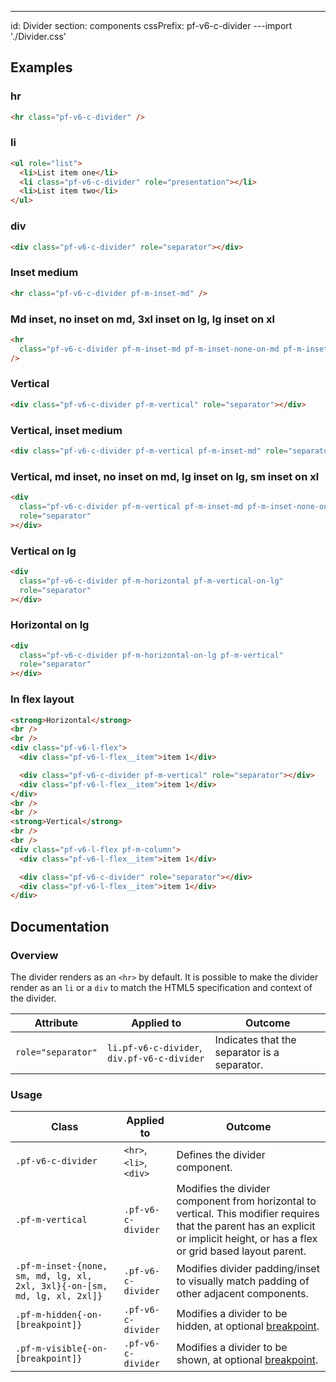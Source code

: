 ---
id: Divider
section: components
cssPrefix: pf-v6-c-divider
---import './Divider.css'

## Examples

### hr

```html
<hr class="pf-v6-c-divider" />

```

### li

```html
<ul role="list">
  <li>List item one</li>
  <li class="pf-v6-c-divider" role="presentation"></li>
  <li>List item two</li>
</ul>

```

### div

```html
<div class="pf-v6-c-divider" role="separator"></div>

```

### Inset medium

```html
<hr class="pf-v6-c-divider pf-m-inset-md" />

```

### Md inset, no inset on md, 3xl inset on lg, lg inset on xl

```html
<hr
  class="pf-v6-c-divider pf-m-inset-md pf-m-inset-none-on-md pf-m-inset-3xl-on-lg pf-m-inset-lg-on-xl"
/>

```

### Vertical

```html
<div class="pf-v6-c-divider pf-m-vertical" role="separator"></div>

```

### Vertical, inset medium

```html
<div class="pf-v6-c-divider pf-m-vertical pf-m-inset-md" role="separator"></div>

```

### Vertical, md inset, no inset on md, lg inset on lg, sm inset on xl

```html
<div
  class="pf-v6-c-divider pf-m-vertical pf-m-inset-md pf-m-inset-none-on-md pf-m-inset-lg-on-lg pf-m-inset-sm-on-xl"
  role="separator"
></div>

```

### Vertical on lg

```html
<div
  class="pf-v6-c-divider pf-m-horizontal pf-m-vertical-on-lg"
  role="separator"
></div>

```

### Horizontal on lg

```html
<div
  class="pf-v6-c-divider pf-m-horizontal-on-lg pf-m-vertical"
  role="separator"
></div>

```

### In flex layout

```html
<strong>Horizontal</strong>
<br />
<br />
<div class="pf-v6-l-flex">
  <div class="pf-v6-l-flex__item">item 1</div>

  <div class="pf-v6-c-divider pf-m-vertical" role="separator"></div>
  <div class="pf-v6-l-flex__item">item 1</div>
</div>
<br />
<br />
<strong>Vertical</strong>
<br />
<br />
<div class="pf-v6-l-flex pf-m-column">
  <div class="pf-v6-l-flex__item">item 1</div>

  <div class="pf-v6-c-divider" role="separator"></div>
  <div class="pf-v6-l-flex__item">item 1</div>
</div>

```

## Documentation

### Overview

The divider renders as an `<hr>` by default. It is possible to make the divider render as an `li` or a `div` to match the HTML5 specification and context of the divider.

| Attribute | Applied to | Outcome |
| -- | -- | -- |
| `role="separator"` | `li.pf-v6-c-divider`, `div.pf-v6-c-divider` | Indicates that the separator is a separator. |

### Usage

| Class | Applied to | Outcome |
| -- | -- | -- |
| `.pf-v6-c-divider` | `<hr>`, `<li>`, `<div>` | Defines the divider component. |
| `.pf-m-vertical` | `.pf-v6-c-divider` | Modifies the divider component from horizontal to vertical. This modifier requires that the parent has an explicit or implicit height, or has a flex or grid based layout parent. |
| `.pf-m-inset-{none, sm, md, lg, xl, 2xl, 3xl}{-on-[sm, md, lg, xl, 2xl]}` | `.pf-v6-c-divider` | Modifies divider padding/inset to visually match padding of other adjacent components. |
| `.pf-m-hidden{-on-[breakpoint]}` | `.pf-v6-c-divider` | Modifies a divider to be hidden, at optional [breakpoint](/tokens/all-patternfly-tokens). |
| `.pf-m-visible{-on-[breakpoint]}` | `.pf-v6-c-divider` | Modifies a divider to be shown, at optional [breakpoint](/tokens/all-patternfly-tokens). |
